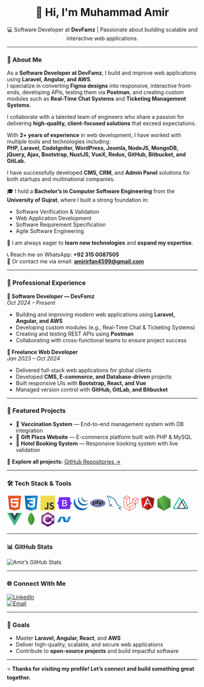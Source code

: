 <h1 align="center">👋 Hi, I'm Muhammad Amir</h1>

<p align="center">
💻 Software Developer at <b>DevFamz</b> | Passionate about building scalable and interactive web applications.
</p>

---

### 🧠 About Me  
As a **Software Developer at DevFamz**, I build and improve web applications using **Laravel, Angular, and AWS**.  
I specialize in converting **Figma designs** into responsive, interactive front-ends, developing APIs, testing them via **Postman**, and creating custom modules such as **Real-Time Chat Systems** and **Ticketing Management Systems**.  

I collaborate with a talented team of engineers who share a passion for delivering **high-quality, client-focused solutions** that exceed expectations.  

With **2+ years of experience** in web development, I have worked with multiple tools and technologies including:  
**PHP, Laravel, CodeIgniter, WordPress, Joomla, NodeJS, MongoDB, jQuery, Ajax, Bootstrap, NuxtJS, VueX, Redux, GitHub, Bitbucket, and GitLab.**  

I have successfully developed **CMS, CRM**, and **Admin Panel** solutions for both startups and multinational companies.  

🎓 I hold a **Bachelor’s in Computer Software Engineering** from the **University of Gujrat**, where I built a strong foundation in:  
- Software Verification & Validation  
- Web Application Development  
- Software Requirement Specification  
- Agile Software Engineering  

📖 I am always eager to **learn new technologies** and **expand my expertise**.  

📞 Reach me on WhatsApp: **+92 315 0087505**  
📧 Or contact me via email: **amirirfan4599@gmail.com**

---

### 💼 Professional Experience  

**🚀 Software Developer — DevFamz**  
*Oct 2024 – Present*  
- Building and improving modern web applications using **Laravel, Angular, and AWS**  
- Developing custom modules (e.g., Real-Time Chat & Ticketing Systems)  
- Creating and testing REST APIs using **Postman**  
- Collaborating with cross-functional teams to ensure project success  

**🧩 Freelance Web Developer**  
*Jan 2023 – Oct 2024*  
- Delivered full-stack web applications for global clients  
- Developed **CMS, E-commerce, and Database-driven** projects  
- Built responsive UIs with **Bootstrap, React, and Vue**  
- Managed version control with **GitHub, GitLab, and Bitbucket**  

---

### 🌟 Featured Projects  
- 💉 **Vaccination System** — End-to-end management system with DB integration  
- 🎁 **Gift Plaza Website** — E-commerce platform built with PHP & MySQL  
- 🏨 **Hotel Booking System** — Responsive booking system with live validation  

🔗 **Explore all projects:** [GitHub Repositories →](https://github.com/dev-muhammad-amir)

---

### 🛠️ Tech Stack & Tools  
<p align="left">
  <img src="https://raw.githubusercontent.com/devicons/devicon/master/icons/html5/html5-original.svg" width="40" height="40" />
  <img src="https://raw.githubusercontent.com/devicons/devicon/master/icons/css3/css3-original.svg" width="40" height="40" />
  <img src="https://raw.githubusercontent.com/devicons/devicon/master/icons/javascript/javascript-original.svg" width="40" height="40" />
  <img src="https://raw.githubusercontent.com/devicons/devicon/master/icons/bootstrap/bootstrap-plain.svg" width="40" height="40" />
  <img src="https://raw.githubusercontent.com/devicons/devicon/master/icons/jquery/jquery-original.svg" width="40" height="40" />
  <img src="https://raw.githubusercontent.com/devicons/devicon/master/icons/php/php-original.svg" width="40" height="40" />
  <img src="https://raw.githubusercontent.com/devicons/devicon/master/icons/mysql/mysql-original.svg" width="40" height="40" />
  <img src="https://raw.githubusercontent.com/devicons/devicon/master/icons/laravel/laravel-original.svg" width="40" height="40" />
  <img src="https://raw.githubusercontent.com/devicons/devicon/master/icons/angularjs/angularjs-original.svg" width="40" height="40" />
  <img src="https://raw.githubusercontent.com/devicons/devicon/master/icons/nodejs/nodejs-original.svg" width="40" height="40" />
  <img src="https://raw.githubusercontent.com/devicons/devicon/master/icons/nuxtjs/nuxtjs-original.svg" width="40" height="40" />
  <img src="https://raw.githubusercontent.com/devicons/devicon/master/icons/vuejs/vuejs-original.svg" width="40" height="40" />
  <img src="https://raw.githubusercontent.com/devicons/devicon/master/icons/mongodb/mongodb-original.svg" width="40" height="40" />
  <img src="https://raw.githubusercontent.com/devicons/devicon/master/icons/csharp/csharp-original.svg" width="40" height="40" />
  <img src="https://raw.githubusercontent.com/devicons/devicon/master/icons/dot-net/dot-net-original.svg" width="40" height="40" />
</p>

---

### 📊 GitHub Stats  
![Amir’s GitHub Stats](https://github-readme-stats.vercel.app/api?username=dev-muhammad-amir&show_icons=true&theme=tokyonight)

---

### 🌐 Connect With Me  
[![LinkedIn](https://img.shields.io/badge/LinkedIn-0077B5?logo=linkedin&logoColor=white)](https://www.linkedin.com/in/muhammad-amir-1569b631a/)  
[![Email](https://img.shields.io/badge/Email-D14836?logo=gmail&logoColor=white)](mailto:amirirfan4599@gmail.com)  

---

### 🎯 Goals  
- Master **Laravel, Angular, React**, and **AWS**  
- Deliver high-quality, scalable, and secure web applications  
- Contribute to **open-source projects** and build impactful software  

---

⭐ **Thanks for visiting my profile! Let’s connect and build something great together.**
